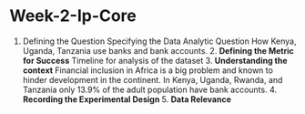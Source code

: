 # Week-2-Ip-Core
1. Defining the Question Specifying the Data Analytic Question How Kenya, Uganda, Tanzania use banks and bank accounts.  2. **Defining the Metric for Success**  Timeline for analysis of the dataset  3. **Understanding the context**  Financial inclusion in Africa is a big problem and known to hinder development in the continent. In Kenya, Uganda, Rwanda, and Tanzania only 13.9% of the adult population have bank accounts.  4. **Recording the Experimental Design**  5. **Data Relevance**
